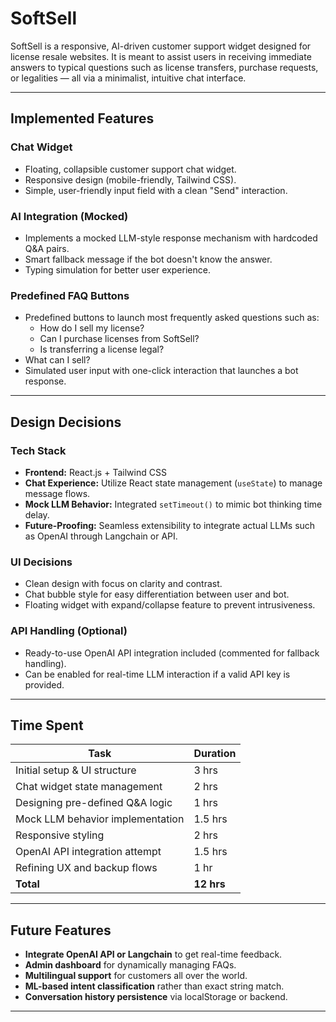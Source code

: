 # SoftSell

SoftSell is a responsive, AI-driven customer support widget designed for license resale websites. It is meant to assist users in receiving immediate answers to typical questions such as license transfers, purchase requests, or legalities — all via a minimalist, intuitive chat interface.

---

## Implemented Features

### Chat Widget
- Floating, collapsible customer support chat widget.
- Responsive design (mobile-friendly, Tailwind CSS).
- Simple, user-friendly input field with a clean "Send" interaction.

### AI Integration (Mocked)
- Implements a mocked LLM-style response mechanism with hardcoded Q&A pairs.
- Smart fallback message if the bot doesn't know the answer.
- Typing simulation for better user experience.

### Predefined FAQ Buttons
- Predefined buttons to launch most frequently asked questions such as:
  - How do I sell my license?
  - Can I purchase licenses from SoftSell?
  - Is transferring a license legal?
- What can I sell?
- Simulated user input with one-click interaction that launches a bot response.

---

## Design Decisions

### Tech Stack
- **Frontend:** React.js + Tailwind CSS
- **Chat Experience:** Utilize React state management (`useState`) to manage message flows.
- **Mock LLM Behavior:** Integrated `setTimeout()` to mimic bot thinking time delay.
- **Future-Proofing:** Seamless extensibility to integrate actual LLMs such as OpenAI through Langchain or API.

### UI Decisions
- Clean design with focus on clarity and contrast.
- Chat bubble style for easy differentiation between user and bot.
- Floating widget with expand/collapse feature to prevent intrusiveness.

### API Handling (Optional)
- Ready-to-use OpenAI API integration included (commented for fallback handling).
- Can be enabled for real-time LLM interaction if a valid API key is provided.

---

## Time Spent

| Task                             | Duration |
|----------------------------------|----------|
| Initial setup & UI structure     | 3 hrs    |
| Chat widget state management     | 2 hrs    |
| Designing pre-defined Q&A logic  | 1 hrs    |
| Mock LLM behavior implementation | 1.5 hrs  |
| Responsive styling               | 2 hrs    |
| OpenAI API integration attempt   | 1.5 hrs  |
| Refining UX and backup flows     | 1 hr     |
| **Total**                        |**12 hrs**|

---

## Future Features

- **Integrate OpenAI API or Langchain** to get real-time feedback.
- **Admin dashboard** for dynamically managing FAQs.
- **Multilingual support** for customers all over the world.
- **ML-based intent classification** rather than exact string match.
- **Conversation history persistence** via localStorage or backend.

---

